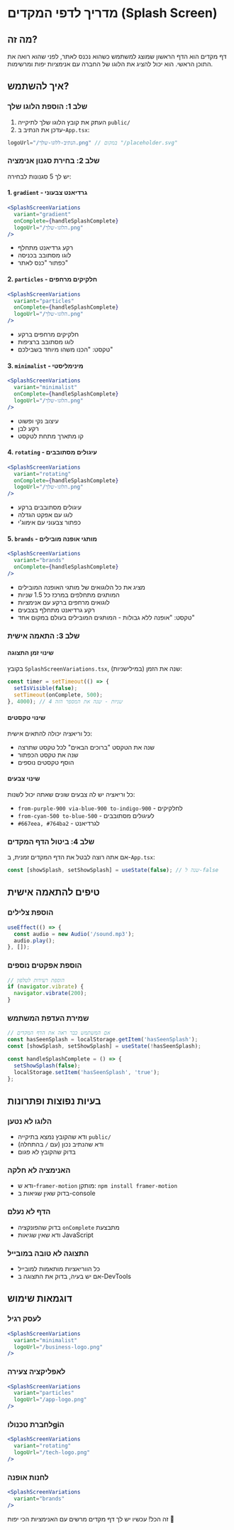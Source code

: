 # מדריך לדפי המקדים (Splash Screen)

## מה זה?
דף מקדים הוא הדף הראשון שמוצג למשתמש כשהוא נכנס לאתר, לפני שהוא רואה את התוכן הראשי. הוא יכול להציג את הלוגו של החברה עם אנימציות יפות ומרשימות.

## איך להשתמש?

### שלב 1: הוספת הלוגו שלך
1. העתק את קובץ הלוגו שלך לתיקייה `public/`
2. עדכן את הנתיב ב-`App.tsx`:
```jsx
logoUrl="/הנתיב-ללוגו-שלך.png" // במקום "/placeholder.svg"
```

### שלב 2: בחירת סגנון אנימציה
יש לך 5 סגנונות לבחירה:

#### 1. `gradient` - גרדיאנט צבעוני
```jsx
<SplashScreenVariations 
  variant="gradient"
  onComplete={handleSplashComplete}
  logoUrl="/הלוגו-שלך.png"
/>
```
- רקע גרדיאנט מתחלף
- לוגו מסתובב בכניסה
- כפתור "כנס לאתר"

#### 2. `particles` - חלקיקים מרחפים
```jsx
<SplashScreenVariations 
  variant="particles"
  onComplete={handleSplashComplete}
  logoUrl="/הלוגו-שלך.png"
/>
```
- חלקיקים מרחפים ברקע
- לוגו מסתובב ברציפות
- טקסט: "הכנו משהו מיוחד בשבילכם"

#### 3. `minimalist` - מינימליסטי
```jsx
<SplashScreenVariations 
  variant="minimalist"
  onComplete={handleSplashComplete}
  logoUrl="/הלוגו-שלך.png"
/>
```
- עיצוב נקי ופשוט
- רקע לבן
- קו מתארך מתחת לטקסט

#### 4. `rotating` - עיגולים מסתובבים
```jsx
<SplashScreenVariations 
  variant="rotating"
  onComplete={handleSplashComplete}
  logoUrl="/הלוגו-שלך.png"
/>
```
- עיגולים מסתובבים ברקע
- לוגו עם אפקט הגדלה
- כפתור צבעוני עם אימוג'י

#### 5. `brands` - מותגי אופנה מובילים
```jsx
<SplashScreenVariations 
  variant="brands"
  onComplete={handleSplashComplete}
/>
```
- מציג את כל הלוגואים של מותגי האופנה המובילים
- המותגים מתחלפים במרכז כל 1.5 שניות
- לוגואים מרחפים ברקע עם אנימציות
- רקע גרדיאנט מתחלף בצבעים
- טקסט: "אופנה ללא גבולות - המותגים המובילים בעולם במקום אחד"

### שלב 3: התאמה אישית

#### שינוי זמן התצוגה
בקובץ `SplashScreenVariations.tsx`, שנה את הזמן (במילישניות):
```jsx
const timer = setTimeout(() => {
  setIsVisible(false);
  setTimeout(onComplete, 500);
}, 4000); // 4 שניות - שנה את המספר הזה
```

#### שינוי טקסטים
כל וריאציה יכולה להתאים אישית:
- שנה את הטקסט "ברוכים הבאים" לכל טקסט שתרצה
- שנה את טקסט הכפתור
- הוסף טקסטים נוספים

#### שינוי צבעים
כל וריאציה יש לה צבעים שונים שאתה יכול לשנות:
- `from-purple-900 via-blue-900 to-indigo-900` - לחלקיקים
- `from-cyan-500 to-blue-500` - לעיגולים מסתובבים
- `#667eea, #764ba2` - לגרדיאנט

### שלב 4: ביטול הדף המקדים
אם אתה רוצה לבטל את הדף המקדים זמנית, ב-`App.tsx`:
```jsx
const [showSplash, setShowSplash] = useState(false); // שנה ל-false
```

## טיפים להתאמה אישית

### הוספת צלילים
```jsx
useEffect(() => {
  const audio = new Audio('/sound.mp3');
  audio.play();
}, []);
```

### הוספת אפקטים נוספים
```jsx
// הוספת רעידות לטלפון
if (navigator.vibrate) {
  navigator.vibrate(200);
}
```

### שמירת העדפת המשתמש
```jsx
// אם המשתמש כבר ראה את הדף המקדים
const hasSeenSplash = localStorage.getItem('hasSeenSplash');
const [showSplash, setShowSplash] = useState(!hasSeenSplash);

const handleSplashComplete = () => {
  setShowSplash(false);
  localStorage.setItem('hasSeenSplash', 'true');
};
```

## בעיות נפוצות ופתרונות

### הלוגו לא נטען
- ודא שהקובץ נמצא בתיקייה `public/`
- ודא שהנתיב נכון (עם `/` בהתחלה)
- בדוק שהקובץ לא פגום

### האנימציה לא חלקה
- ודא ש-`framer-motion` מותקן: `npm install framer-motion`
- בדוק שאין שגיאות ב-console

### הדף לא נעלם
- בדוק שהפונקציה `onComplete` מתבצעת
- ודא שאין שגיאות JavaScript

### התצוגה לא טובה במובייל
- כל הווריאציות מותאמות למובייל
- אם יש בעיה, בדוק את התצוגה ב-DevTools

## דוגמאות שימוש

### לעסק רגיל
```jsx
<SplashScreenVariations 
  variant="minimalist"
  logoUrl="/business-logo.png"
/>
```

### לאפליקציה צעירה
```jsx
<SplashScreenVariations 
  variant="particles"
  logoUrl="/app-logo.png"
/>
```

### לחברת טכנולוgiה
```jsx
<SplashScreenVariations 
  variant="rotating"
  logoUrl="/tech-logo.png"
/>
```

### לחנות אופנה
```jsx
<SplashScreenVariations 
  variant="brands"
/>
```

זה הכל! עכשיו יש לך דף מקדים מרשים עם האנימציות הכי יפות 🚀 